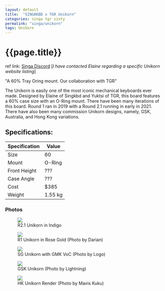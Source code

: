 ```yaml
---
layout: default
title:  "SINGAKBD x TGR Unikorn"
categories: singa tgr sixty
permalink: "singa/unikorn"
tags: Unikorn
---
```

# {{page.title}}

ref link: [Singa Discord](https://discord.gg/9fKZ5KubdT) [*I have contacted Elaine regarding a specific Unikorn website listing*]

"A 60% Tray Oring mount. Our collaboration with TGR"

The Unikorn is easily one of the most iconic mechanical keyboards ever made. Designed by Elaine of Singkbd and Yuktsi of TGR,
this board features a 60% case size with an O-Ring mount. There have been many iterations of this board. Round 1 ran in 2019 with a
Round 2.1 running in early in 2021. There have also been many commission Unikorn designs, namely, GSK, Australia, and Hong Kong variations.  

## Specifications:

| Specification | Value |
|---|---|
| Size | 60 |
| Mount | O-Ring |
| Front Height | ??? |
| Case Angle | ??? |
| Cost | $385 |
| Weight | 1.55 kg |


### Photos

<figure>
  <img src="{{ 'assets/images/singakbd/unikorn/r2.1-indigo.png' | relative_url }}">
  <figcaption>R2.1 Unikorn in Indigo</figcaption>
</figure>

<figure>
  <img src="{{ 'assets/images/singakbd/unikorn/r1-rose-gold.png' | relative_url }}">
  <figcaption>R1 Unikorn in Rose Gold (Photo by Darian)</figcaption>
</figure>

<figure>
  <img src="{{ 'assets/images/singakbd/unikorn/sg-unikorn.png' | relative_url }}">
  <figcaption>SG Unikorn with GMK VoC (Photo by Logo)</figcaption>
</figure>

<figure>
  <img src="{{ 'assets/images/singakbd/unikorn/gsk-unikorn.png' | relative_url }}">
  <figcaption>GSK Unikorn (Photo by Lightning)</figcaption>
</figure>

<figure>
  <img src="{{ 'assets/images/singakbd/unikorn/hk-unikorn.png' | relative_url }}">
  <figcaption>HK Unikorn Render (Photo by Mavis Kuku)</figcaption>
</figure>
